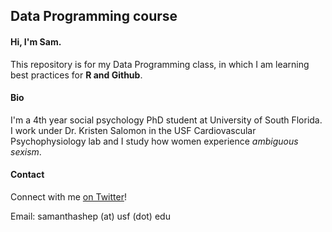 ## Data Programming course

#### Hi, I'm Sam.

This repository is for my Data Programming class, in which I am learning best practices for **R and Github**.

#### Bio

I'm a 4th year social psychology PhD student at University of South Florida. I work under Dr. Kristen Salomon in the USF Cardiovascular Psychophysiology lab and I study how women experience *ambiguous sexism*.

#### Contact
Connect with me [on Twitter](https://twitter.com/SamLShep)!

Email: samanthashep (at) usf (dot) edu
